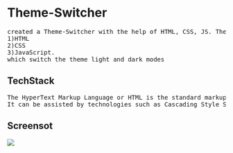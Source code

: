 <h1>Theme-Switcher</h1>
<pre>created a Theme-Switcher with the help of HTML, CSS, JS. There are three file which are uploaded i.e
1)HTML
2)CSS
3)JavaScript.
which switch the theme light and dark modes
</pre>
<h2>TechStack</h2>
<pre>
The HyperText Markup Language or HTML is the standard markup language for documents designed to be displayed in a web browser.
It can be assisted by technologies such as Cascading Style Sheets (CSS) and scripting languages such as JavaScript.
</pre>
<h2>Screensot</h2>
<img src="screenshot"/> 
